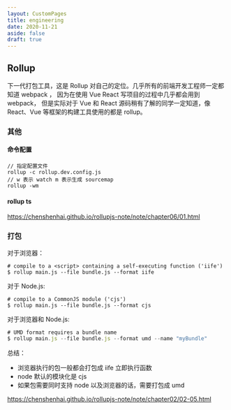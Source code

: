 ```yaml
---
layout: CustomPages
title: engineering
date: 2020-11-21
aside: false
draft: true
---
```


## Rollup

下一代打包工具，这是 Rollup 对自己的定位。几乎所有的前端开发工程师一定都知道 webpack ， 因为在使用 Vue React 写项目的过程中几乎都会用到 webpack， 但是实际对于 Vue 和 React 源码稍有了解的同学一定知道，像 React、Vue 等框架的构建工具使用的都是 rollup。

### 其他

#### 命令配置

```
// 指定配置文件
rollup -c rollup.dev.config.js
// w 表示 watch m 表示生成 sourcemap
rollup -wm
```

#### rollup ts

https://chenshenhai.github.io/rollupjs-note/note/chapter06/01.html

### 打包

对于浏览器：

```
# compile to a <script> containing a self-executing function ('iife')
$ rollup main.js --file bundle.js --format iife
```

对于 Node.js:

```
# compile to a CommonJS module ('cjs')
$ rollup main.js --file bundle.js --format cjs
```

对于浏览器和 Node.js:

```js
# UMD format requires a bundle name
$ rollup main.js --file bundle.js --format umd --name "myBundle"
```

总结：

- 浏览器执行的包一般都会打包成 iife 立即执行函数
- node 默认的模块化是 cjs
- 如果包需要同时支持 node 以及浏览器的话，需要打包成 umd

https://chenshenhai.github.io/rollupjs-note/note/chapter02/02-05.html
